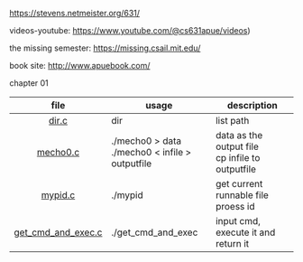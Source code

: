 https://stevens.netmeister.org/631/

videos-youtube: https://www.youtube.com/@cs631apue/videos)

the missing semester: https://missing.csail.mit.edu/

book site: http://www.apuebook.com/


chapter 01 

| file | usage| description |
|:----:|------|-------------|
| [dir.c](ch01/dir.c)| dir <path>| list path |
|[mecho0.c](ch01/mecho0.c)| ./mecho0 > data<br>./mecho0 < infile > outputfile| data as the output file<br>cp infile to outputfile|
|[mypid.c](ch01/mypid.c)| ./mypid|get current runnable file proess id|
|[get_cmd_and_exec.c](ch01/get_cmd_and_exec.c)|./get_cmd_and_exec | input cmd, execute it and return it|
